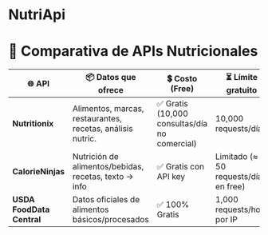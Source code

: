 # NutriApi
# 🥗 Comparativa de APIs Nutricionales

| 🌐 API                 | 📦 Datos que ofrece                                        | 💲 Costo (Free)              | ⏳ Límite gratuito              | ⚙️ Implementación | 📖 Documentación |
|------------------------|------------------------------------------------------------|-----------------------------|--------------------------------|-------------------|-----------------|
| **Nutritionix**        | Alimentos, marcas, restaurantes, recetas, análisis nutric. | ✅ Gratis (10,000 consultas/día no comercial) | 10,000 requests/día            | ⭐⭐⭐⭐☆ Fácil       | ⭐⭐⭐⭐⭐ Excelente |
| **CalorieNinjas**      | Nutrición de alimentos/bebidas, recetas, texto → info      | ✅ Gratis con API key        | Limitado (≈ 50 requests/día en free) | ⭐⭐⭐⭐☆ Fácil       | ⭐⭐⭐⭐☆ Muy buena |
| **USDA FoodData Central** | Datos oficiales de alimentos básicos/procesados           | ✅ 100% Gratis               | 1,000 requests/hora por IP     | ⭐⭐⭐☆ Media        | ⭐⭐⭐⭐⭐ Completa  |
